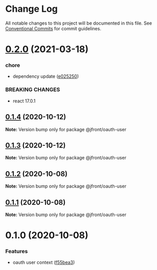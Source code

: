 # Change Log

All notable changes to this project will be documented in this file.
See [Conventional Commits](https://conventionalcommits.org) for commit guidelines.

# [0.2.0](https://github.com/Jepria/jfront-oauth/compare/@jfront/oauth-user@0.1.4...@jfront/oauth-user@0.2.0) (2021-03-18)


### chore

* dependency update ([e025250](https://github.com/Jepria/jfront-oauth/commit/e02525006601a0d640c78339cbd942740e392334))


### BREAKING CHANGES

* react 17.0.1





## [0.1.4](https://github.com/Jepria/jfront-oauth/compare/@jfront/oauth-user@0.1.3...@jfront/oauth-user@0.1.4) (2020-10-12)

**Note:** Version bump only for package @jfront/oauth-user





## [0.1.3](https://github.com/Jepria/jfront-oauth/compare/@jfront/oauth-user@0.1.2...@jfront/oauth-user@0.1.3) (2020-10-12)

**Note:** Version bump only for package @jfront/oauth-user





## [0.1.2](https://github.com/Jepria/jfront-oauth/compare/@jfront/oauth-user@0.1.1...@jfront/oauth-user@0.1.2) (2020-10-08)

**Note:** Version bump only for package @jfront/oauth-user





## [0.1.1](https://github.com/Jepria/jfront-oauth/compare/@jfront/oauth-user@0.1.0...@jfront/oauth-user@0.1.1) (2020-10-08)

**Note:** Version bump only for package @jfront/oauth-user





# 0.1.0 (2020-10-08)


### Features

* oauth user context ([f55bea3](https://github.com/Jepria/jfront-oauth/commit/f55bea3b2a465bc00c65048c257e5d4beb314ba3))
